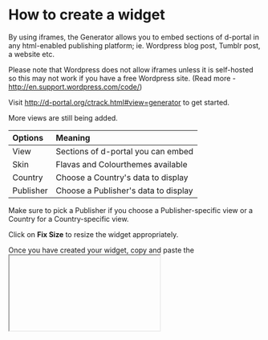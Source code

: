 How to create a widget
==========================================

By using iframes, the Generator allows you to embed sections of d-portal in any html-enabled publishing platform; ie. Wordpress blog post, Tumblr post, a website etc.

Please note that Wordpress does not allow iframes unless it is self-hosted so this may not work if you have a free Wordpress site. (Read more - http://en.support.wordpress.com/code/)

Visit http://d-portal.org/ctrack.html#view=generator to get started.

More views are still being added.


| Options  | Meaning  |
| :------------ |:---------------|
| View      | Sections of d-portal you can embed |
| Skin      | Flavas and Colourthemes available |
| Country      | Choose a Country's data to display |
| Publisher      | Choose a Publisher's data to display |



Make sure to pick a Publisher if you choose a Publisher-specific view or a Country for a Country-specific view.

Click on **Fix Size** to resize the widget appropriately.

Once you have created your widget, copy and paste the <iframe> code into the portion of your Wordpress blog post or website to embed it; eg.
```
<iframe scrolling="no" src="http://d-portal.org/ctrack.html?flava=original&amp;rgba=mustard&amp;country=AO&amp;publisher=30001&amp;#view=frame&amp;frame=publisher_countries" style="width: 960px; height: 528px; overflow: hidden;"></iframe>
```

You can also edit the iframe to include other options like scrollbars, different widths, different heights etc.

Depending on the quality of the data published, some sections may be empty as we do not filter those out.




